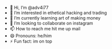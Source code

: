 - 👋 Hi, I’m @adv4i77
- 👀 I’m interested in ethetical hacking and trading
- 🌱 I’m currently learning art of making money
- 💞️ I’m looking to collaborate on instagram
- 📫 How to reach me hit me up mail
- 😄 Pronouns: he/him
- ⚡ Fun fact: im on top

<!---
adv4i77/adv4i77 is a ✨ special ✨ repository because its `README.md` (this file) appears on your GitHub profile.
You can click the Preview link to take a look at your changes.
--->
